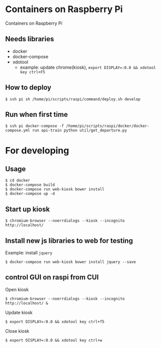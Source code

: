# Containers on Raspberry Pi

Containers on Raspberry Pi

## Needs libraries
* docker
* docker-compose
* xdotool
  * example: update chrome(kiosk), `export DISPLAY=:0.0 && xdotool key ctrl+F5`

## How to deploy
```
$ ssh pi sh /home/pi/scripts/raspi/command/deploy.sh develop
```

## Run when first time
```
$ ssh pi docker-compose -f /home/pi/scripts/raspi/docker/docker-compose.yml run api-train python util/get_departure.py
```


# For developing

## Usage
```
$ cd docker
$ docker-compose build
$ docker-compose run web-kiosk bower install
$ docker-compose up -d
```

## Start up kiosk
```
$ chromium-browser --noerrdialogs --kiosk --incognito http://localhost/
```

## Install new js libraries to web for testing

Example: install `jquery`
```
$ docker-compose run web-kiosk bower install jquery --save
```

## control GUI on raspi from CUI

Open kiosk
```
$ chromium-browser --noerrdialogs --kiosk --incognito http://localhost/ &
```

Update kiosk
```
$ export DISPLAY=:0.0 && xdotool key ctrl+f5
```

Close kiosk
```
$ export DISPLAY=:0.0 && xdotool key ctrl+w
```
